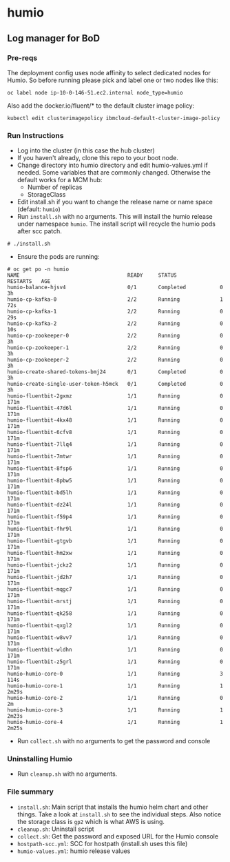 # humio
## Log manager for BoD

### Pre-reqs
The deployment config uses node affinity to select dedicated nodes for Humio. So before running please pick and label one or two nodes like this:
```
oc label node ip-10-0-146-51.ec2.internal node_type=humio
```

Also add the docker.io/fluent/* to the default cluster image policy:
```
kubectl edit clusterimagepolicy ibmcloud-default-cluster-image-policy
```

### Run Instructions
- Log into the cluster (in this case the hub cluster)
- If you haven't already, clone this repo to your boot node. 
- Change directory into humio directory and edit humio-values.yml if needed. Some variables that are commonly changed. Otherwise the default works for a MCM hub:
   - Number of replicas
   - StorageClass
- Edit install.sh if you want to change the release name or name space (default: `humio`)
- Run `install.sh` with no arguments. This will install the humio release under namespace `humio`. The install script will recycle the humio pods after scc patch.

```
# ./install.sh
```

- Ensure the pods are running:
``` 
# oc get po -n humio
NAME                                   READY     STATUS              RESTARTS   AGE
humio-balance-hjsv4                    0/1       Completed           0          3h
humio-cp-kafka-0                       2/2       Running             1          72s
humio-cp-kafka-1                       2/2       Running             0          29s
humio-cp-kafka-2                       2/2       Running             0          10s
humio-cp-zookeeper-0                   2/2       Running             0          3h
humio-cp-zookeeper-1                   2/2       Running             0          3h
humio-cp-zookeeper-2                   2/2       Running             0          3h
humio-create-shared-tokens-bmj24       0/1       Completed           0          3h
humio-create-single-user-token-h5mck   0/1       Completed           0          3h
humio-fluentbit-2gxmz                  1/1       Running             0          171m
humio-fluentbit-47d6l                  1/1       Running             0          171m
humio-fluentbit-4kx48                  1/1       Running             0          171m
humio-fluentbit-6cfv8                  1/1       Running             0          171m
humio-fluentbit-7llq4                  1/1       Running             0          171m
humio-fluentbit-7mtwr                  1/1       Running             0          171m
humio-fluentbit-8fsp6                  1/1       Running             0          171m
humio-fluentbit-8pbw5                  1/1       Running             0          171m
humio-fluentbit-bd5lh                  1/1       Running             0          171m
humio-fluentbit-dz24l                  1/1       Running             0          171m
humio-fluentbit-f59p4                  1/1       Running             0          171m
humio-fluentbit-fhr9l                  1/1       Running             0          171m
humio-fluentbit-gtgvb                  1/1       Running             0          171m
humio-fluentbit-hm2xw                  1/1       Running             0          171m
humio-fluentbit-jckz2                  1/1       Running             0          171m
humio-fluentbit-jd2h7                  1/1       Running             0          171m
humio-fluentbit-mqgc7                  1/1       Running             0          171m
humio-fluentbit-mrstj                  1/1       Running             0          171m
humio-fluentbit-qk258                  1/1       Running             0          171m
humio-fluentbit-qxgl2                  1/1       Running             0          171m
humio-fluentbit-w8vv7                  1/1       Running             0          171m
humio-fluentbit-wldhn                  1/1       Running             0          171m
humio-fluentbit-z5grl                  1/1       Running             0          171m
humio-humio-core-0                     1/1       Running             3          114s
humio-humio-core-1                     1/1       Running             1          2m29s
humio-humio-core-2                     1/1       Running             0          2m
humio-humio-core-3                     1/1       Running             1          2m23s
humio-humio-core-4                     1/1       Running             1          2m25s
```
- Run `collect.sh` with no arguments to get the password and console

### Uninstalling Humio
- Run `cleanup.sh` with no arguments.

### File summary

- `install.sh`: Main script that installs the humio helm chart and other things. Take a look at `install.sh` to see the individual steps. Also notice the storage class is `gp2` which is what AWS is using. 
- `cleanup.sh`: Uninstall script
- `collect.sh`: Get the password and exposed URL for the Humio console
- `hostpath-scc.yml`: SCC for hostpath (install.sh uses this file)
- `humio-values.yml`: humio release values


